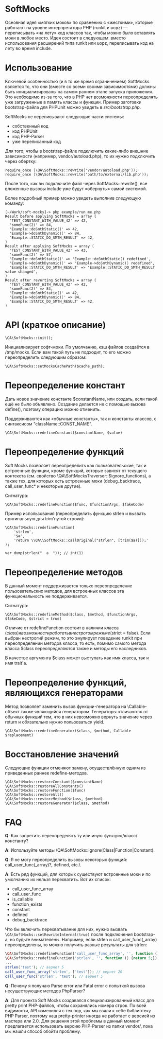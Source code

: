 SoftMocks
=
Основная идея «мягких моков» по сравнению с «жесткими», которые работают на уровне интерпретатора PHP (runkit и uopz) — переписывать «на лету» код классов так, чтобы можно было вставлять моки в любое место.
Идея состоит в следующем: вместо использования расширений типа runkit или uopz, переписывать код на лету во время include.

Использование
=
Ключевой особенностью (и в то же время ограничением) SoftMocks является то, что они (вместе со всеми своими зависимостями) должны быть инициализированы на самом раннем этапе запуска приложения. Это необходимо из-за того, что в PHP нет возможности переопределять уже загруженные в память классы и функции. Пример заготовки bootstrap-файла для PHPUnit можно увидеть в _src/bootstrap.php_.

SoftMocks не переписывают следующие части системы:
* собственный код
* код PHPUnit
* код PHP-Parser
* уже переписанный код

Для того, чтобы в bootstrap-файле подключить какие-либо внешние зависимости (например, vendor/autoload.php), то их нужно подключить через обертку:
```
require_once (\QA\SoftMocks::rewrite('vendor/autoload.php'));
require_once (\QA\SoftMocks::rewrite('path/to/external/lib.php'));
```

После того, как вы подключите файл через SoftMocks::rewrite(), все вложенные вызовы include уже будут «обернуты» самой системой.

Более подробный пример можно увидеть выполнив следующую команду:
```
[~/Work/soft-mocks]-> php example/run_me.php
Result before applying SoftMocks = array (
  'TEST_CONSTANT_WITH_VALUE_42' => 42,
  'someFunc(2)' => 84,
  'Example::doSmthStatic()' => 42,
  'Example->doSmthDynamic()' => 84,
  'Example::STATIC_DO_SMTH_RESULT' => 42,
)
Result after applying SoftMocks = array (
  'TEST_CONSTANT_WITH_VALUE_42' => 43,
  'someFunc(2)' => 57,
  'Example::doSmthStatic()' => 'Example::doSmthStatic() redefined',
  'Example->doSmthDynamic()' => 'Example->doSmthDynamic() redefined',
  'Example::STATIC_DO_SMTH_RESULT' => 'Example::STATIC_DO_SMTH_RESULT value changed',
)
Result after reverting SoftMocks = array (
  'TEST_CONSTANT_WITH_VALUE_42' => 42,
  'someFunc(2)' => 84,
  'Example::doSmthStatic()' => 42,
  'Example->doSmthDynamic()' => 84,
  'Example::STATIC_DO_SMTH_RESULT' => 42,
)
```

API (краткое описание)
=
```
\QA\SoftMocks::init();
```
Инициализирует софт-моки. По умолчанию, кэш файлов создаётся в /tmp/mocks. Если вам такой путь не подходит, то его можно переопределить следующим образом:

```
\QA\SoftMocks::setMocksCachePath($cache_path);
```


Переопределение констант
==

Дать новое значение константе $constantName, или создать, если такой ещё не было объявлено. Создание делается не с помощью вызова define(), поэтому операцию можно отменить.

Поддерживаются как «обычные константы», так и константы классов, с синтаксисом "className::CONST_NAME".

```
\QA\SoftMocks::redefineConstant($constantName, $value)
```

Переопределение функций
==

Soft Mocks позволяет переопределить как пользовательские, так и встроенные функции, кроме функций, которые зависят от текущего контекста (см. свойство \QA\SoftMocksTraverser::$ignore_functions), а также тех, для которых есть встроенные моки (debug_backtrace, call_user_func* и некоторые другие).

Сигнатура:
```
\QA\SoftMocks::redefineFunction($func, $functionArgs, $fakeCode)
```

Пример использования (переопределить функцию strlen и вызвать оригинальную для trim'нутой строки):
```
\QA\SoftMocks::redefineFunction(
    'strlen',
    '$a',
    'return \\QA\\SoftMocks::callOriginal("strlen", [trim($a)]));'
);

var_dump(strlen("  a  ")); // int(1)
```

Переопределение методов
==

В данный момент поддерживается только переопределение пользовательских методов, для встроенных классов эта функциональность не поддерживается.

Сигнатура:
```
\QA\SoftMocks::redefineMethod($class, $method, $functionArgs, $fakeCode, $strict = true)
```

Отличие от redefineFunction состоит в наличии класса ($class) и возможности работать в нестрогом режиме ($strict = false). Если выбран нестрогий режим, то это эмулирует поведение runkit при переопределении методов класса, то есть, помимо самого метода класса $class переопределяются также и методы его наследников.

В качестве аргумента $class может выступать как имя класса, так и имя trait'а.

Переопределение функций, являющихся генераторами
==
Метод позволяет заменить вызов функции-генератора на \Callable-объект также являющийся генератором. Генераторы отличаются от обычных функций тем, что в них невозможно вернуть значение через return и обязательно нужно пользоваться yield.

```
\QA\SoftMocks::redefineGenerator($class, $method, Callable $replacement)
```

Восстановление значений
==

Следующие функции отменяют замену, осуществлённую одним из приведенных раннее redefine-методов.

```
\QA\SoftMocks::restoreConstant($constantName)
\QA\SoftMocks::restoreAllConstants()
\QA\SoftMocks::restoreFunction($func)
\QA\SoftMocks::restoreAll()
\QA\SoftMocks::restoreMethod($class, $method)
\QA\SoftMocks::restoreGenerator($class, $method)
```

FAQ
=
**Q**: Как запретить переопределять ту или иную функцию/класс/константу?

**A**: Используйте методы \QA\SoftMocks::ignore(Class|Function|Constant).

**Q**: Я не могу переопределить вызовы некоторых функций: call_user_func(_array)?, defined, etc.\

**A**: Есть ряд функций, для которых существуют встроенные моки и по умолчанию их нельзя перехватить. Вот их список:
* call_user_func_array
* call_user_func
* is_callable
* function_exists
* constant
* defined
* debug_backtrace

Что бы включить перехватывание для них, нужно вызвать `\QA\SoftMocks::setRewriteInternal(true)` после подключения bootstrap-а, но будьте внимателены.
Например, если strlen и call_user_func(_array) переопределены, то можно получить разные результаты для strlen: 
```php
\QA\SoftMocks::redefineFunction('call_user_func_array', '', function () {return 20;});
\QA\SoftMocks::redefineFunction('strlen', '', function () {return 5;});
...
strlen('test'); // вернет 5
call_user_func_array('strlen', ['test']); // вернет 20
call_user_func('strlen', 'test'); // вернет 5
```

**Q**: Почему я получаю Parse error или Fatal error с попыткой вызова несуществующих методов PhpParser?

**A**: Для проекта Soft Mocks создавался специализированный класс для pretty print PHP-файлов, чтобы сохранялись номера строк. По всей видимости, API изменился с тех пор, как мы взяли к себе библиотеку PHP Parser, поэтому наш pretty-printer иногда не работает с версией из мастера или 2.0. Для решения этой проблемы в данный момент предлагается использовать версию PHP-Parser из папки vendor/, пока мы нашли способ обойти проблему.
